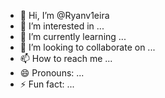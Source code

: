 - 👋 Hi, I’m @Ryanv1eira
- 👀 I’m interested in ...
- 🌱 I’m currently learning ...
- 💞️ I’m looking to collaborate on ...
- 📫 How to reach me ...
- 😄 Pronouns: ...
- ⚡ Fun fact: ...

<!---
Ryanv1eira/Ryanv1eira is a ✨ special ✨ repository because its `README.md` (this file) appears on your GitHub profile.
You can click the Preview link to take a look at your changes.
--->
